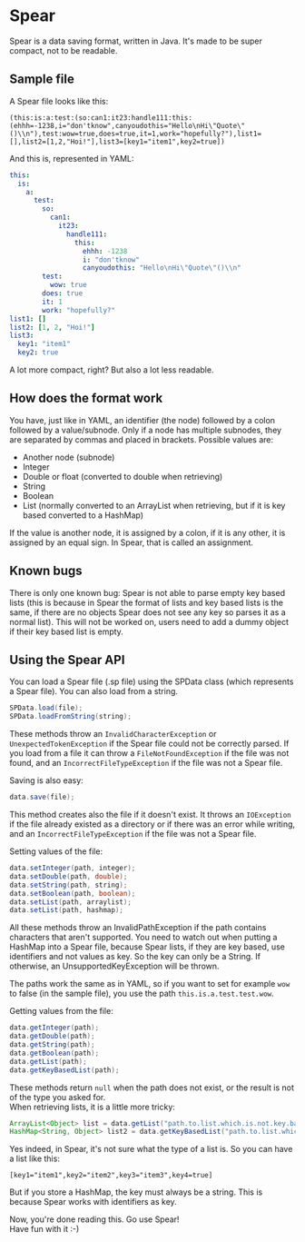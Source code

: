 # Spear
Spear is a data saving format, written in Java. It's made to be super compact, not to be readable.
## Sample file
A Spear file looks like this:
```
(this:is:a:test:(so:can1:it23:handle111:this:(ehhh=-1238,i="don'tknow",canyoudothis="Hello\nHi\"Quote\"()\\n"),test:wow=true,does=true,it=1,work="hopefully?"),list1=[],list2=[1,2,"Hoi!"],list3=[key1="item1",key2=true])
```

And this is, represented in YAML:
```yaml
this:
  is:
    a:
      test:
        so:
          can1:
            it23:
              handle111:
                this:
                  ehhh: -1238
                  i: "don'tknow"
                  canyoudothis: "Hello\nHi\"Quote\"()\\n"
        test:
          wow: true
        does: true
        it: 1
        work: "hopefully?"
list1: []
list2: [1, 2, "Hoi!"]
list3:
  key1: "item1"
  key2: true
```
A lot more compact, right? But also a lot less readable.
## How does the format work
You have, just like in YAML, an identifier (the node) followed by a colon followed by a value/subnode.
Only if a node has multiple subnodes, they are separated by commas and placed in brackets.
Possible values are:
* Another node (subnode)
* Integer
* Double or float (converted to double when retrieving)
* String
* Boolean
* List (normally converted to an ArrayList when retrieving, but if it is key based converted to a HashMap)

If the value is another node, it is assigned by a colon, if it is any other, it is assigned by an equal sign.
In Spear, that is called an assignment.
## Known bugs
There is only one known bug: Spear is not able to parse empty key based lists (this is because in Spear the format of lists and key based lists is the same, if there are no objects Spear does not see any key so parses it as a normal list). This will not be worked on, users need to add a dummy object if their key based list is empty.
## Using the Spear API
You can load a Spear file (.sp file) using the SPData class (which represents a Spear file). You can also load from a string.
```java
SPData.load(file);
SPData.loadFromString(string);
```
These methods throw an `InvalidCharacterException` or `UnexpectedTokenException` if the Spear file could not be correctly parsed. If you load from a file it can throw a `FileNotFoundException` if the file was not found, and an `IncorrectFileTypeException` if the file was not a Spear file.

Saving is also easy:
```java
data.save(file);
```
This method creates also the file if it doesn't exist.
It throws an `IOException` if the file already existed as a directory or if there was an error while writing, and an `IncorrectFileTypeException` if the file was not a Spear file.

Setting values of the file:
```java
data.setInteger(path, integer);
data.setDouble(path, double);
data.setString(path, string);
data.setBoolean(path, boolean);
data.setList(path, arraylist);
data.setList(path, hashmap);
```
All these methods throw an InvalidPathException if the path contains characters that aren't supported.
You need to watch out when putting a HashMap into a Spear file, because Spear lists, if they are key based, use identifiers and not values as key.
So the key can only be a String. If otherwise, an UnsupportedKeyException will be thrown.

The paths work the same as in YAML, so if you want to set for example `wow` to false (in the sample file), you use the path `this.is.a.test.test.wow`.

Getting values from the file:
```java
data.getInteger(path);
data.getDouble(path);
data.getString(path);
data.getBoolean(path);
data.getList(path);
data.getKeyBasedList(path);
```
These methods return `null` when the path does not exist, or the result is not of the type you asked for.  
When retrieving lists, it is a little more tricky:
```java
ArrayList<Object> list = data.getList("path.to.list.which.is.not.key.based");
HashMap<String, Object> list2 = data.getKeyBasedList("path.to.list.which.is.key.based");
```
Yes indeed, in Spear, it's not sure what the type of a list is. So you can have a list like this:
```
[key1="item1",key2="item2",key3="item3",key4=true]
```
But if you store a HashMap, the key must always be a string. This is because Spear works with identifiers as key.

Now, you're done reading this. Go use Spear!  
Have fun with it :-)
